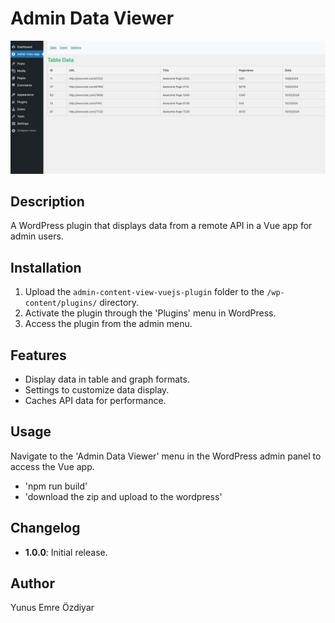 # Admin Data Viewer

![Admin Data Viewer Screenshot](/admin-data-viewer.jpeg)

## Description
A WordPress plugin that displays data from a remote API in a Vue app for admin users.

## Installation
1. Upload the `admin-content-view-vuejs-plugin` folder to the `/wp-content/plugins/` directory.
2. Activate the plugin through the 'Plugins' menu in WordPress.
3. Access the plugin from the admin menu.

## Features
- Display data in table and graph formats.
- Settings to customize data display.
- Caches API data for performance.

## Usage
Navigate to the 'Admin Data Viewer' menu in the WordPress admin panel to access the Vue app.
- 'npm run build'
- 'download the zip and upload to the wordpress'

## Changelog
- **1.0.0**: Initial release.

## Author
Yunus Emre Özdiyar
